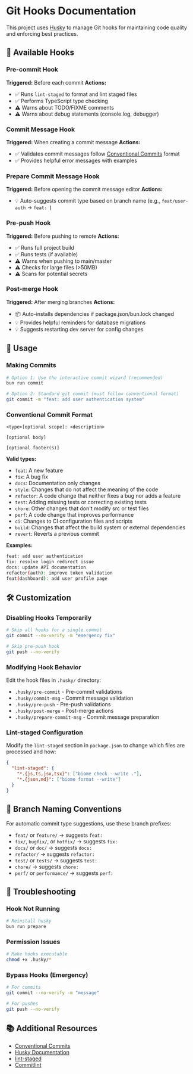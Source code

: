 # Git Hooks Documentation

This project uses [Husky](https://typicode.github.io/husky/) to manage Git hooks for maintaining code quality and enforcing best practices.

## 🎯 Available Hooks

### Pre-commit Hook
**Triggered:** Before each commit
**Actions:**
- ✅ Runs `lint-staged` to format and lint staged files
- ✅ Performs TypeScript type checking
- ⚠️ Warns about TODO/FIXME comments
- ⚠️ Warns about debug statements (console.log, debugger)

### Commit Message Hook
**Triggered:** When creating a commit message
**Actions:**
- ✅ Validates commit messages follow [Conventional Commits](https://www.conventionalcommits.org/) format
- ✅ Provides helpful error messages with examples

### Prepare Commit Message Hook
**Triggered:** Before opening the commit message editor
**Actions:**
- 💡 Auto-suggests commit type based on branch name (e.g., `feat/user-auth` → `feat: `)

### Pre-push Hook
**Triggered:** Before pushing to remote
**Actions:**
- ✅ Runs full project build
- ✅ Runs tests (if available)
- ⚠️ Warns when pushing to main/master
- ⚠️ Checks for large files (>50MB)
- ⚠️ Scans for potential secrets

### Post-merge Hook
**Triggered:** After merging branches
**Actions:**
- 📦 Auto-installs dependencies if package.json/bun.lock changed
- 💡 Provides helpful reminders for database migrations
- 💡 Suggests restarting dev server for config changes

## 🚀 Usage

### Making Commits
```bash
# Option 1: Use the interactive commit wizard (recommended)
bun run commit

# Option 2: Standard git commit (must follow conventional format)
git commit -m "feat: add user authentication system"
```

### Conventional Commit Format
```
<type>[optional scope]: <description>

[optional body]

[optional footer(s)]
```

**Valid types:**
- `feat`: A new feature
- `fix`: A bug fix
- `docs`: Documentation only changes
- `style`: Changes that do not affect the meaning of the code
- `refactor`: A code change that neither fixes a bug nor adds a feature
- `test`: Adding missing tests or correcting existing tests
- `chore`: Other changes that don't modify src or test files
- `perf`: A code change that improves performance
- `ci`: Changes to CI configuration files and scripts
- `build`: Changes that affect the build system or external dependencies
- `revert`: Reverts a previous commit

**Examples:**
```bash
feat: add user authentication
fix: resolve login redirect issue
docs: update API documentation
refactor(auth): improve token validation
feat(dashboard): add user profile page
```

## 🛠️ Customization

### Disabling Hooks Temporarily
```bash
# Skip all hooks for a single commit
git commit --no-verify -m "emergency fix"

# Skip pre-push hook
git push --no-verify
```

### Modifying Hook Behavior
Edit the hook files in `.husky/` directory:
- `.husky/pre-commit` - Pre-commit validations
- `.husky/commit-msg` - Commit message validation
- `.husky/pre-push` - Pre-push validations
- `.husky/post-merge` - Post-merge actions
- `.husky/prepare-commit-msg` - Commit message preparation

### Lint-staged Configuration
Modify the `lint-staged` section in `package.json` to change which files are processed and how:

```json
{
  "lint-staged": {
    "*.{js,ts,jsx,tsx}": ["biome check --write ."],
    "*.{json,md}": ["biome format --write"]
  }
}
```

## 🎨 Branch Naming Conventions

For automatic commit type suggestions, use these branch prefixes:
- `feat/` or `feature/` → suggests `feat:`
- `fix/`, `bugfix/`, or `hotfix/` → suggests `fix:`
- `docs/` or `doc/` → suggests `docs:`
- `refactor/` → suggests `refactor:`
- `test/` or `tests/` → suggests `test:`
- `chore/` → suggests `chore:`
- `perf/` or `performance/` → suggests `perf:`

## 🔧 Troubleshooting

### Hook Not Running
```bash
# Reinstall husky
bun run prepare
```

### Permission Issues
```bash
# Make hooks executable
chmod +x .husky/*
```

### Bypass Hooks (Emergency)
```bash
# For commits
git commit --no-verify -m "message"

# For pushes
git push --no-verify
```

## 📚 Additional Resources

- [Conventional Commits](https://www.conventionalcommits.org/)
- [Husky Documentation](https://typicode.github.io/husky/)
- [lint-staged](https://github.com/okonet/lint-staged)
- [Commitlint](https://commitlint.js.org/)
